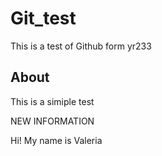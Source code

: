 # Git_test

This is a test of Github form yr233

## About
This is a simiple test

NEW INFORMATION

Hi! My name is Valeria
